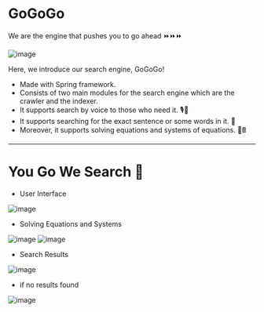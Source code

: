 # GoGoGo
We are the engine that pushes you to go ahead ⏩⏩⏩

![image](https://user-images.githubusercontent.com/56788883/125353465-e39dc580-e362-11eb-977d-df742dcb33ab.png)


Here, we introduce our search engine, GoGoGo!
- Made with Spring framework.
- Consists of two main modules for the search engine which are the crawler and the indexer.
- It supports search by voice to those who need it. 🎙🎤
- It supports searching for the exact sentence or some words in it. 👀
- Moreover, it supports solving equations and systems of equations. 🧠🖩
---
# You Go We Search 🔎

- User Interface

![image](https://user-images.githubusercontent.com/56788883/121092423-d2095100-c7eb-11eb-8949-d76a6525dfdc.png)
- Solving Equations and Systems

![image](https://user-images.githubusercontent.com/56788883/121093150-ea2da000-c7ec-11eb-9188-6da72dbdb63f.png)
![image](https://user-images.githubusercontent.com/56788883/121093207-fade1600-c7ec-11eb-9a30-17bb2ccc90b1.png)
- Search Results

![image](https://user-images.githubusercontent.com/56788883/121093373-3c6ec100-c7ed-11eb-8dd1-31738da23925.png)
- if no results found

![image](https://user-images.githubusercontent.com/56788883/121093039-c79b8700-c7ec-11eb-9d92-ca561bc530ce.png)



